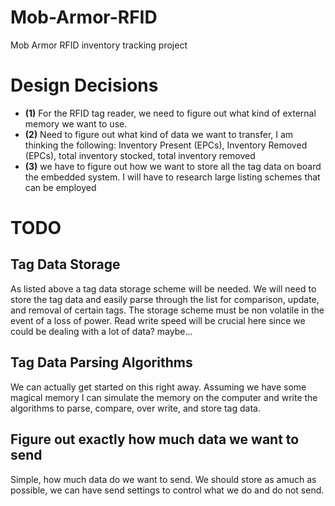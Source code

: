 # Mob-Armor-RFID
Mob Armor RFID inventory tracking project

# Design Decisions
* **(1)** For the RFID tag reader, we need to figure out what kind of external memory we want to use.
* **(2)** Need to figure out what kind of data we want to transfer, I am thinking the following: Inventory Present (EPCs), Inventory Removed (EPCs), total inventory stocked, total inventory removed 
* **(3)** we have to figure out how we want to store all the tag data on board the embedded system. I will have to research large listing schemes that can be employed

# TODO
## Tag Data Storage
As listed above a tag data storage scheme will be needed. We will need to store the tag data and easily parse through the list for comparison, update, and removal of certain tags. The storage scheme must be non volatile in the event of a loss of power. Read write speed will be crucial here since we could be dealing with a lot of data? maybe...
## Tag Data Parsing Algorithms
We can actually get started on this right away. Assuming we have some magical memory I can simulate the memory on the computer and write the algorithms to parse, compare, over write, and store tag data. 
## Figure out exactly how much data we want to send
Simple, how much data do we want to send. We should store as amuch as possible, we can have send settings to control what we do and do not send.